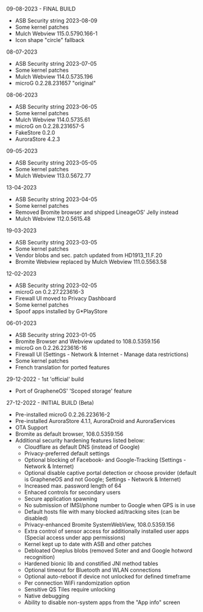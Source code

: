 09-08-2023 - FINAL BUILD

- ASB Security string 2023-08-09
- Some kernel patches
- Mulch Webview 115.0.5790.166-1
- Icon shape "circle" fallback


08-07-2023

- ASB Security string 2023-07-05
- Some kernel patches
- Mulch Webview 114.0.5735.196
- microG 0.2.28.231657 "original"


08-06-2023

- ASB Security string 2023-06-05
- Some kernel patches
- Mulch Webview 114.0.5735.61
- microG on 0.2.28.231657-5
- FakeStore 0.2.0
- AuroraStore 4.2.3


09-05-2023

- ASB Security string 2023-05-05
- Some kernel patches
- Mulch Webview 113.0.5672.77


13-04-2023

- ASB Security string 2023-04-05
- Some kernel patches
- Removed Bromite browser and shipped LineageOS' Jelly instead
- Mulch Webview 112.0.5615.48


19-03-2023

- ASB Security string 2023-03-05
- Some kernel patches
- Vendor blobs and sec. patch updated from HD1913_11.F.20
- Bromite Webview replaced by Mulch Webview 111.0.5563.58


12-02-2023

- ASB Security string 2023-02-05
- microG on 0.2.27.223616-3
- Firewall UI moved to Privacy Dashboard
- Some kernel patches
- Spoof apps installed by G*PlayStore


06-01-2023

- ASB Security string 2023-01-05
- Bromite Browser and Webview updated to 108.0.5359.156
- microG on 0.2.26.223616-16
- Firewall UI (Settings - Network & Internet - Manage data restrictions)
- Some kernel patches
- French translation for ported features


29-12-2022 - 1st 'official' build

- Port of GrapheneOS' 'Scoped storage' feature


27-12-2022 - INITIAL BUILD (Beta)

- Pre-installed microG 0.2.26.223616-2
- Pre-installed AuroraStore 4.1.1, AuroraDroid and AuroraServices
- OTA Support
- Bromite as default browser, 108.0.5359.156
- Additional security hardening features listed below:
  * Cloudflare as default DNS (instead of Google)
  * Privacy-preferred default settings
  * Optional blocking of Facebook- and Google-Tracking (Settings - Network & Internet)
  * Optional disable captive portal detection or choose provider (default is GrapheneOS and not Google; Settings - Network & Internet)
  * Increased max. password length of 64
  * Enhaced controls for secondary users
  * Secure application spawning
  * No submission of IMSI/phone number to Google when GPS is in use
  * Default hosts file with many blocked ad/tracking sites (can be disabled)
  * Privacy-enhanced Bromite SystemWebView, 108.0.5359.156
  * Extra control of sensor access for additionally installed user apps (Special access under app permissions)
  * Kernel kept up to date with ASB and other patches
  * Debloated Oneplus blobs (removed Soter and and Google hotword recognition)
  * Hardened bionic lib and constified JNI method tables
  * Optional timeout for Bluetooth and WLAN connections
  * Optional auto-reboot if device not unlocked for defined timeframe 
  * Per connection WiFi randomization option
  * Sensitive QS Tiles require unlocking
  * Native debugging
  * Ability to disable non-system apps from the "App info" screen
